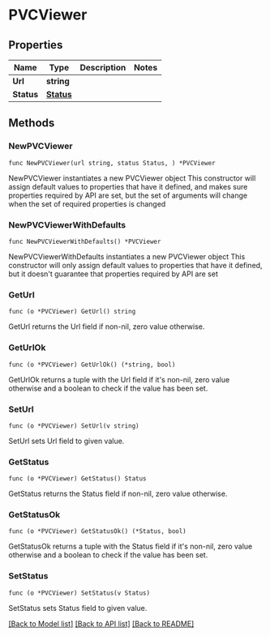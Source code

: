 # PVCViewer

## Properties

Name | Type | Description | Notes
------------ | ------------- | ------------- | -------------
**Url** | **string** |  | 
**Status** | [**Status**](Status.md) |  | 

## Methods

### NewPVCViewer

`func NewPVCViewer(url string, status Status, ) *PVCViewer`

NewPVCViewer instantiates a new PVCViewer object
This constructor will assign default values to properties that have it defined,
and makes sure properties required by API are set, but the set of arguments
will change when the set of required properties is changed

### NewPVCViewerWithDefaults

`func NewPVCViewerWithDefaults() *PVCViewer`

NewPVCViewerWithDefaults instantiates a new PVCViewer object
This constructor will only assign default values to properties that have it defined,
but it doesn't guarantee that properties required by API are set

### GetUrl

`func (o *PVCViewer) GetUrl() string`

GetUrl returns the Url field if non-nil, zero value otherwise.

### GetUrlOk

`func (o *PVCViewer) GetUrlOk() (*string, bool)`

GetUrlOk returns a tuple with the Url field if it's non-nil, zero value otherwise
and a boolean to check if the value has been set.

### SetUrl

`func (o *PVCViewer) SetUrl(v string)`

SetUrl sets Url field to given value.


### GetStatus

`func (o *PVCViewer) GetStatus() Status`

GetStatus returns the Status field if non-nil, zero value otherwise.

### GetStatusOk

`func (o *PVCViewer) GetStatusOk() (*Status, bool)`

GetStatusOk returns a tuple with the Status field if it's non-nil, zero value otherwise
and a boolean to check if the value has been set.

### SetStatus

`func (o *PVCViewer) SetStatus(v Status)`

SetStatus sets Status field to given value.



[[Back to Model list]](../README.md#documentation-for-models) [[Back to API list]](../README.md#documentation-for-api-endpoints) [[Back to README]](../README.md)



